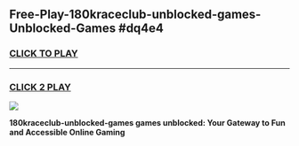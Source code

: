 
## Free-Play-180kraceclub-unblocked-games-Unblocked-Games #dq4e4
<h3>
<a href="https://news.freeplayer.one?title=180kraceclub-unblocked-games&ref=8M">CLICK TO PLAY</a></h3>
<hr>

<h3>
<a href="https://news.freeplayer.one?title=180kraceclub-unblocked-games&ref=8M">CLICK 2 PLAY</a>
  
</h3>

<a href="https://news.freeplayer.one?title=180kraceclub-unblocked-games&ref=8M"><img src="https://clearcache.store/games.png"></a>


**180kraceclub-unblocked-games games unblocked: Your Gateway to Fun and Accessible Online Gaming**
